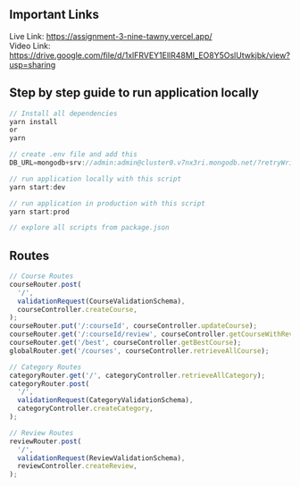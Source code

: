 ## Important Links

Live Link: https://assignment-3-nine-tawny.vercel.app/
<br>
Video Link: https://drive.google.com/file/d/1xlFRVEY1EllR48MI_EO8Y5OslUtwkjbk/view?usp=sharing

## Step by step guide to run application locally

```typescript
// Install all dependencies
yarn install
or
yarn

// create .env file and add this
DB_URL=mongodb+srv://admin:admin@cluster0.v7nx3ri.mongodb.net/?retryWrites=true&w=majority

// run application locally with this script
yarn start:dev

// run application in production with this script
yarn start:prod

// explore all scripts from package.json
```

## Routes

```typescript
// Course Routes
courseRouter.post(
  '/',
  validationRequest(CourseValidationSchema),
  courseController.createCourse,
);
courseRouter.put('/:courseId', courseController.updateCourse);
courseRouter.get('/:courseId/review', courseController.getCourseWithReview);
courseRouter.get('/best', courseController.getBestCourse);
globalRouter.get('/courses', courseController.retrieveAllCourse);

// Category Routes
categoryRouter.get('/', categoryController.retrieveAllCategory);
categoryRouter.post(
  '/',
  validationRequest(CategoryValidationSchema),
  categoryController.createCategory,
);

// Review Routes
reviewRouter.post(
  '/',
  validationRequest(ReviewValidationSchema),
  reviewController.createReview,
);
```
